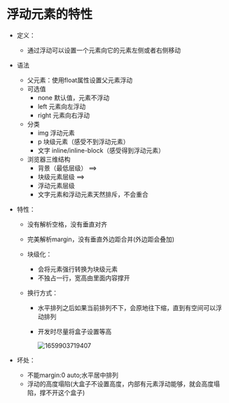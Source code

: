# 浮动元素的特性

* 定义：

  * 通过浮动可以设置一个元素向它的元素左侧或者右侧移动

* 语法

  * 父元素：使用float属性设置父元素浮动
  * 可选值
    * none   默认值，元素不浮动
    * left      元素向左浮动
    * right    元素向右浮动
  * 分类
    * img  浮动元素
    * p      块级元素（感受不到浮动元素）
    * 文字 inline/inline-block（感受得到浮动元素）
  * 浏览器三维结构
    * 背景（最低层级）  ==>
    * 块级元素层级          ==>
    * 浮动元素层级
    * 文字元素和浮动元素天然排斥，不会重合

* 特性：

  * 没有解析空格，没有垂直对齐

  * 完美解析margin，没有垂直外边距合并(外边距会叠加)

  * 块级化：

    * 会将元素强行转换为块级元素
    * 不独占一行，宽高由里面内容撑开

  * 换行方式：

    * 水平排列之后如果当前排列不下，会原地往下缩，直到有空间可以浮动排列

    * 开发时尽量将盒子设置等高

      ![1659903719407](C:\Users\Administrator\AppData\Roaming\Typora\typora-user-images\1659903719407.png)

* 坏处：
  * 不能margin:0 auto;水平居中排列
  * 浮动的高度塌陷(大盒子不设置高度，内部有元素浮动能够，就会高度塌陷，撑不开这个盒子)